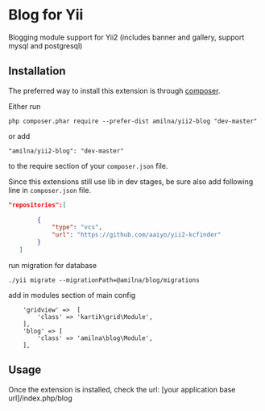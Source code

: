 Blog for Yii
============
Blogging module support for Yii2 (includes banner and gallery, support mysql and postgresql)

Installation
------------

The preferred way to install this extension is through [composer](http://getcomposer.org/download/).

Either run

```
php composer.phar require --prefer-dist amilna/yii2-blog "dev-master"
```

or add

```
"amilna/yii2-blog": "dev-master"
```

to the require section of your `composer.json` file.

Since this extensions still use lib in dev stages, be sure also add following line in `composer.json` file.

```json
"repositories":[
		
		{
			"type": "vcs",
			"url": "https://github.com/aaiyo/yii2-kcfinder"
		}	
   ]
```

run migration for database

```
./yii migrate --migrationPath=@amilna/blog/migrations
```

add in modules section of main config

```
	'gridview' =>  [
		'class' => 'kartik\grid\Module',
	],
	'blog' => [
		'class' => 'amilna\blog\Module',
	],
```

Usage
-----

Once the extension is installed, check the url:
[your application base url]/index.php/blog


